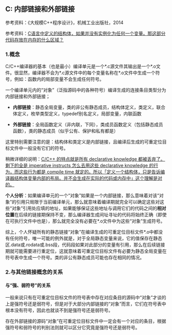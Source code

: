 ## C:  内部链接和外部链接

参考资料：《大规模C++程序设计》，机械工业出版社，2014

参考资料：[C语言中定义的结构体，如果并没有实例化为任何一个变量。那这部分代码存放在内存的什么区域？](https://www.zhihu.com/question/41467455)

### 1.概念

C/C++编译器的基本（也是最小）编译单元是一个\*.c源文件其输出是一个\*.o文件。很显然，编译器不会为\*.c源文件中的每个变量名称在\*.o文件中生成一个符号，例如：函数内的局部变量不会生成任何符号。

一个编译单元内的“对象”（泛指源码中的各种符号）编译生成的连接条目类型分为内部链接和外部链接；

* **内部链接**：静态全局变量，类的非公有静态成员，结构体定义，类定义，联合体定义，枚举类型定义，typedef别名定义，局部变量，内联函数

* **外部链接**：全局函数定义（非内联，下同），类成员函数定义（包括静态成员函数），类的静态成员（似乎公有、保护和私有都是）

这里特别需要注意的是：结构体和类定义是内部链接，且编译后生成的可重定位目标文件中一般没有它们的符号。

稍微详细的说明：[C/C++ 的特点就是所有 declarative knowledge 都被丢弃了。剩下的全是 imperative instructs 怎么去用这些 declarative knowledge 的行为，而这些行为都是 compile time 就定的。所以「定义一个结构体，只是告诉编译器结构体变量内部的布局。并不会生成在实际的代码或内存中」这个理解是对的。](https://www.zhihu.com/question/41467455)

**个人分析**：如果编译单元的一个“对象”如果是一个内部链接，那么意味着对该“对象”的引用只局限于当前编译单元，那么就意味着编译期就完全可以确定这些对这些“对象”引用处应填的地址，如果能够保证这些地址与调用它们的代码之间的**相对位置**在后续的链接期保持不变，那么编译器生成间址寻址的代码将始终正确（即使在可执行文件中也是），那么就完全没有必要在\*.o文件中为这些“对象”生成符号。

综上，个人怀疑所有的静态链接“对象”在编译生成的可重定位目标文件\*.o中都没有任何符号，唯一可能的例外就是，对于全局静态变量来说，它的值保存在静态区.data或.rodata或.bss段，代码段如果对此部分的变量有引用，那么在后续链接期就可能需要进行重定位，这就意味着可重定位目标文件有必要为静态全局变量在符号表中生成一个符号。类的非公有静态成员可能也存在相同的情况。


### 2.与其他链接概念的关系

#### 与“强、弱符号”的关系

一般来说只有在可重定位目标文件的符号表中存在对应条目的源码中“对象”才谈的上是强符号还是弱符号，但是对于大部分内部链接的“对象”而言，它们在符号表中根本没有符号，因此也就谈不到是强符号还是弱符号。

存在外部链接的源码“对象”在可重定位目标文件中一定会有一个对应的条目，根据强符号和弱符号的判别法则就可以区分它究竟是强符号还是弱符号。


